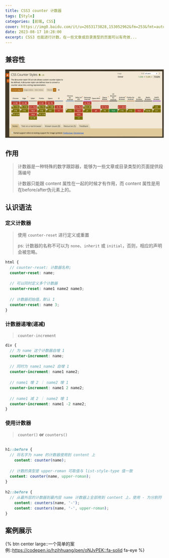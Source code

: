 ```yaml
---
title: CSS3 counter 计数器
tags: [Style]
categories: [前端, CSS]
cover: https://img0.baidu.com/it/u=2653173828,153052962&fm=253&fmt=auto&app=138&f=JPEG?w=947&h=500
date: 2023-08-17 10:28:00
excerpt: CSS3 也能进行计数，在一些文章或目录类型的页面可以有奇效...
---
```


## 兼容性
![counter](/assets/images/compatible/counter.png)

## 作用

> 计数器是一种特殊的数字跟踪器，能够为一些文章或目录类型的页面提供段落编号
>
> 计数器只能跟 content 属性在一起的时候才有作用，而 content 属性是用在before/after伪元素上的。

## 认识语法

### 定义计数器

> 使用 `counter-reset` 进行定义或重置
>
> ps: 计数器的名称不可以为 `none`、`inherit` 或 `initial`，否则，相应的声明会被忽略。

```scss
html {
  // counter-reset: 计数器名称;
  counter-reset: name;
  
  // 可以同时定义多个计数器
  counter-reset: name1 name2 name3;
  
  // 计数器初始值，默认 1
  counter-reset: name 3;
}
```

### 计数器递增(递减)

>  `counter-increment` 

```scss
div {
  // 为 name 这个计数器自增 1
  counter-increment: name;
  
  // 同时为 name1 name2 自增 1
  counter-increment: name1 name2;
  
  // name1 增 2 ｜ name2 增 1
  counter-increment: name1 2 name2;
  
  // name1 减 2 ｜ name2 增 1
  counter-increment: name1 -2 name2;
}
```

### 使用计数器

> `counter()` **or** `counters()`

```scss

h1::before {
  // 将名字为 name 的计数器使用到 content 上
	content: counter(name);

  // 计数的类型是 upper-roman 可取值与 list-style-type 值一致
  content: counter(name, upper-roman);
}

h2::before {
  // 从最外层的计数器到最内层 name 计数器上全部用到 content 上，使用 - 为分割符
	content: counters(name, '-');
	content: counters(name, '-', upper-roman);
}

```

## 案例展示
{% btn center large::一个简单的案例::https://codepen.io/hzihhuang/pen/oNJvPEK::fa-solid fa-eye %}
